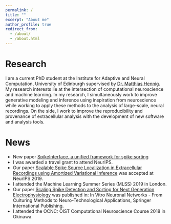 ```yaml
---
permalink: /
title: ""
excerpt: "About me"
author_profile: true
redirect_from:
  - /about/
  - /about.html
---
```


Research
======
I am a current PhD student at the Institute for Adaptive and Neural Computation, University of Edinburgh supervised by
[Dr. Matthias Hennig](http://homepages.inf.ed.ac.uk/mhennig/). My research interests lie at the intersection of computational neuroscience and machine learning. In my research, I simultaneously work to improve generative modeling and inference using inspiration from neuroscience while working to apply these methods to the analysis of large-scale, neural recordings. On the side, I work to improve the reproducibility and provenance of extracellular analysis with the development of new software and analysis tools.


News
======
* New paper [SpikeInterface, a unified framework for spike sorting](https://www.biorxiv.org/content/10.1101/796599v1)
* I was awarded a travel grant to attend NeurIPS.
* Our paper [Scalable Spike Source Localization in Extracellular Recordings using Amortized Variational Inference](https://papers.nips.cc/paper/8720-scalable-spike-source-localization-in-extracellular-recordings-using-amortized-variational-inference) was accepted at NeurIPS 2019.
* I attended the Machine Learning Summer Series (MLSS) 2019 in London.
* Our paper [Scaling Spike Detection and Sorting for Next Generation Electrophysiology](https://arxiv.org/abs/1809.01051) was published in: In Vitro Neuronal Networks - From Culturing Methods to Neuro-Technological Applications, Springer International Publishing.
* I attended the OCNC: OIST Computational Neuroscience Course 2018 in Okinawa.
